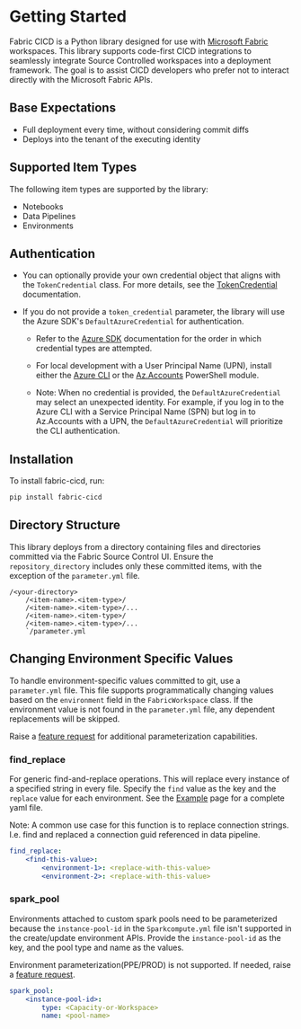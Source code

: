 # Getting Started

Fabric CICD is a Python library designed for use with [Microsoft Fabric](https://learn.microsoft.com/en-us/fabric/) workspaces. This library supports code-first CICD integrations to seamlessly integrate Source Controlled workspaces into a deployment framework. The goal is to assist CICD developers who prefer not to interact directly with the Microsoft Fabric APIs.

## Base Expectations

-   Full deployment every time, without considering commit diffs
-   Deploys into the tenant of the executing identity

## Supported Item Types

The following item types are supported by the library:

-   Notebooks
-   Data Pipelines
-   Environments

## Authentication

-   You can optionally provide your own credential object that aligns with the `TokenCredential` class. For more details, see the [TokenCredential](https://learn.microsoft.com/en-us/dotnet/api/azure.core.tokencredential) documentation.
-   If you do not provide a `token_credential` parameter, the library will use the Azure SDK's `DefaultAzureCredential` for authentication.

    -   Refer to the [Azure SDK](https://learn.microsoft.com/en-us/azure/developer/python/sdk/authentication/credential-chains?tabs=dac#defaultazurecredential-overview) documentation for the order in which credential types are attempted.
    -   For local development with a User Principal Name (UPN), install either the [Azure CLI](https://learn.microsoft.com/en-us/cli/azure/install-azure-cli-windows) or the [Az.Accounts](https://www.powershellgallery.com/packages/Az.Accounts/2.2.3) PowerShell module.

    -   Note: When no credential is provided, the `DefaultAzureCredential` may select an unexpected identity. For example, if you log in to the Azure CLI with a Service Principal Name (SPN) but log in to Az.Accounts with a UPN, the `DefaultAzureCredential` will prioritize the CLI authentication.

## Installation

To install fabric-cicd, run:

```bash
pip install fabric-cicd
```

## Directory Structure

This library deploys from a directory containing files and directories committed via the Fabric Source Control UI. Ensure the `repository_directory` includes only these committed items, with the exception of the `parameter.yml` file.

```
/<your-directory>
    /<item-name>.<item-type>/
    /<item-name>.<item-type>/...
    /<item-name>.<item-type>/
    /<item-name>.<item-type>/...
    `/parameter.yml
```

## Changing Environment Specific Values

To handle environment-specific values committed to git, use a `parameter.yml` file. This file supports programmatically changing values based on the `environment` field in the `FabricWorkspace` class. If the environment value is not found in the `parameter.yml` file, any dependent replacements will be skipped.

Raise a [feature request](https://github.com/microsoft/fabric-cicd/issues/new?template=2-feature.yml) for additional parameterization capabilities.

### find_replace

For generic find-and-replace operations. This will replace every instance of a specified string in every file. Specify the `find` value as the key and the `replace` value for each environment. See the [Example](example.md) page for a complete yaml file.

Note: A common use case for this function is to replace connection strings. I.e. find and replaced a connection guid referenced in data pipeline.

```yaml
find_replace:
    <find-this-value>:
        <environment-1>: <replace-with-this-value>
        <environment-2>: <replace-with-this-value>
```

### spark_pool

Environments attached to custom spark pools need to be parameterized because the `instance-pool-id` in the `Sparkcompute.yml` file isn't supported in the create/update environment APIs. Provide the `instance-pool-id` as the key, and the pool type and name as the values.

Environment parameterization(PPE/PROD) is not supported. If needed, raise a [feature request](https://github.com/microsoft/fabric-cicd/issues/new?template=2-feature.yml).

```yaml
spark_pool:
    <instance-pool-id>:
        type: <Capacity-or-Workspace>
        name: <pool-name>
```

